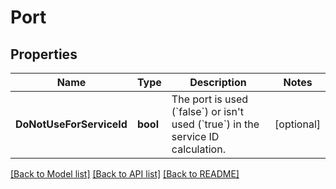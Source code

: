 # Port

## Properties

Name | Type | Description | Notes
------------ | ------------- | ------------- | -------------
**DoNotUseForServiceId** | **bool** | The port is used (&#x60;false&#x60;) or isn&#39;t used (&#x60;true&#x60;) in the service ID calculation. | [optional] 

[[Back to Model list]](../README.md#documentation-for-models) [[Back to API list]](../README.md#documentation-for-api-endpoints) [[Back to README]](../README.md)


